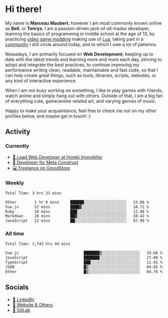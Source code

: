 # Hi there!

My name is **Marceau Maubert**, however I am most commonly known online as **Bell**, or **Tenrys**. I am a passion-driven jack-of-all-trades developer, learning the basics of programming in middle school at the age of 13, by practicing [video game modding](https://garrysmod.com) making use of [Lua](https://lua.org), taking part in a [community](https://metastruct.net) I still circle around today, and to which I owe a lot of patience.

Nowadays, I am primarily focused on **Web Development**, keeping up to date with the latest trends and learning more and more each day, striving to adopt  and integrate the best practices, to continue improving my performance writing clean, readable, maintainable and fast code, so that I can help create great things, such as tools, libraries, scripts, websites, or any kind of interactive experience.

When I am not busy working on something, I like to play games with friends, watch anime and simply hang out with others. Outside of that, I am a big fan of everything cute, game/anime related art, and varying genres of music.

Happy to make your acquaintance, feel free to check me out on my other profiles below, and maybe get in touch! :)

## Activity

### Currently

- [🏢 Lead Web Developer at Homki Immobilier](https://homki-immobilier.com)
- [🎈 Developer for Meta Construct](https://metastruct.net)
- [💻 Freelance on GmodStore](https://www.gmodstore.com/users/Tenrys)

### Weekly
<!--START_SECTION:wakaWeekly-->

```txt
Total Time: 3 hrs 31 mins

Other        1 hr 6 mins     ██████░░░░░░░░░░░░░░░░░░░   23.86 %
Vue.js       52 mins         ████▓░░░░░░░░░░░░░░░░░░░░   18.72 %
Ruby         34 mins         ███░░░░░░░░░░░░░░░░░░░░░░   12.48 %
Markdown     28 mins         ██▓░░░░░░░░░░░░░░░░░░░░░░   10.42 %
JavaScript   22 mins         ██░░░░░░░░░░░░░░░░░░░░░░░   07.99 %
```

<!--END_SECTION:wakaWeekly-->

### All time
<!--START_SECTION:wakaTotal-->

```txt
Total Time: 1,743 hrs 44 mins

Vue.js                             ███████▒░░░░░░░░░░░░░░░░░   29.66 %
JavaScript                         ███████░░░░░░░░░░░░░░░░░░   27.60 %
TypeScript                         ███░░░░░░░░░░░░░░░░░░░░░░   11.41 %
JSON                               █▒░░░░░░░░░░░░░░░░░░░░░░░   04.85 %
Other                              █▒░░░░░░░░░░░░░░░░░░░░░░░   04.76 %
```

<!--END_SECTION:wakaTotal-->

## Socials

- [👔 LinkedIn](https://www.linkedin.com/in/marceau-maubert)
- [🔗 Website & Others](https://bell.moe)
- [🦊 GitLab](https://gitlab.com/Tenrys)
